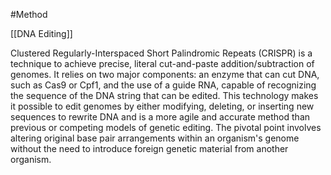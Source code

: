 #Method 

[[DNA Editing]]

Clustered Regularly-Interspaced Short Palindromic Repeats (CRISPR) is a technique to achieve precise, literal cut-and-paste addition/subtraction of genomes. It relies on two major components: an enzyme that can cut DNA, such as Cas9 or Cpf1, and the use of a guide RNA, capable of recognizing the sequence of the DNA string that can be edited. This technology makes it possible to edit genomes by either modifying, deleting, or inserting new sequences to rewrite DNA and is a more agile and accurate method than previous or competing models of genetic editing. The pivotal point involves altering original base pair arrangements within an organism's genome without the need to introduce foreign genetic material from another organism.

